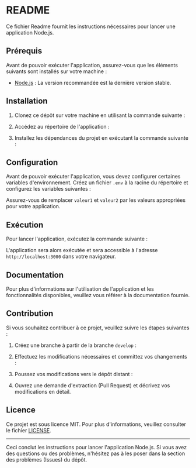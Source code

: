 # README

Ce fichier Readme fournit les instructions nécessaires pour lancer une application Node.js.

## Prérequis

Avant de pouvoir exécuter l'application, assurez-vous que les éléments suivants sont installés sur votre machine :

- [Node.js](https://nodejs.org) : La version recommandée est la dernière version stable.

## Installation

1. Clonez ce dépôt sur votre machine en utilisant la commande suivante :

2. Accédez au répertoire de l'application :

3. Installez les dépendances du projet en exécutant la commande suivante :


## Configuration

Avant de pouvoir exécuter l'application, vous devez configurer certaines variables d'environnement. Créez un fichier `.env` à la racine du répertoire et configurez les variables suivantes :



Assurez-vous de remplacer `valeur1` et `valeur2` par les valeurs appropriées pour votre application.

## Exécution

Pour lancer l'application, exécutez la commande suivante :



L'application sera alors exécutée et sera accessible à l'adresse `http://localhost:3000` dans votre navigateur.

## Documentation

Pour plus d'informations sur l'utilisation de l'application et les fonctionnalités disponibles, veuillez vous référer à la documentation fournie.

## Contribution

Si vous souhaitez contribuer à ce projet, veuillez suivre les étapes suivantes :

1. Créez une branche à partir de la branche `develop` :

2. Effectuez les modifications nécessaires et committez vos changements :

3. Poussez vos modifications vers le dépôt distant :


4. Ouvrez une demande d'extraction (Pull Request) et décrivez vos modifications en détail.

## Licence

Ce projet est sous licence MIT. Pour plus d'informations, veuillez consulter le fichier [LICENSE](LICENSE).

---

Ceci conclut les instructions pour lancer l'application Node.js. Si vous avez des questions ou des problèmes, n'hésitez pas à les poser dans la section des problèmes (Issues) du dépôt.